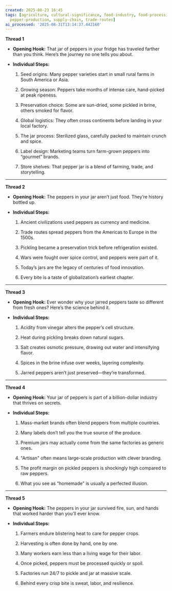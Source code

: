 ```yaml
---
created: 2025-08-23 16:45
tags: [agriculture, cultural-significance, food-industry, food-processing, labor-practices,
  pepper-production, supply-chain, trade-routes]
ai_processed: '2025-08-31T13:14:37.442160'
---
```

**Thread 1**

- **Opening Hook:** That jar of peppers in your fridge has traveled farther than you think. Here’s the journey no one tells you about.
    
- **Individual Steps:**
    
    1. Seed origins: Many pepper varieties start in small rural farms in South America or Asia.
        
    2. Growing season: Peppers take months of intense care, hand-picked at peak ripeness.
        
    3. Preservation choice: Some are sun-dried, some pickled in brine, others smoked for flavor.
        
    4. Global logistics: They often cross continents before landing in your local factory.
        
    5. The jar process: Sterilized glass, carefully packed to maintain crunch and spice.
        
    6. Label design: Marketing teams turn farm-grown peppers into “gourmet” brands.
        
    7. Store shelves: That pepper jar is a blend of farming, trade, and storytelling.
        

---

**Thread 2**

- **Opening Hook:** The peppers in your jar aren’t just food. They’re history bottled up.
    
- **Individual Steps:**
    
    1. Ancient civilizations used peppers as currency and medicine.
        
    2. Trade routes spread peppers from the Americas to Europe in the 1500s.
        
    3. Pickling became a preservation trick before refrigeration existed.
        
    4. Wars were fought over spice control, and peppers were part of it.
        
    5. Today’s jars are the legacy of centuries of food innovation.
        
    6. Every bite is a taste of globalization’s earliest chapter.
        

---

**Thread 3**

- **Opening Hook:** Ever wonder why your jarred peppers taste so different from fresh ones? Here’s the science behind it.
    
- **Individual Steps:**
    
    1. Acidity from vinegar alters the pepper’s cell structure.
        
    2. Heat during pickling breaks down natural sugars.
        
    3. Salt creates osmotic pressure, drawing out water and intensifying flavor.
        
    4. Spices in the brine infuse over weeks, layering complexity.
        
    5. Jarred peppers aren’t just preserved—they’re transformed.
        

---

**Thread 4**

- **Opening Hook:** Your jar of peppers is part of a billion-dollar industry that thrives on secrets.
    
- **Individual Steps:**
    
    1. Mass-market brands often blend peppers from multiple countries.
        
    2. Many labels don’t tell you the true source of the produce.
        
    3. Premium jars may actually come from the same factories as generic ones.
        
    4. "Artisan" often means large-scale production with clever branding.
        
    5. The profit margin on pickled peppers is shockingly high compared to raw peppers.
        
    6. What you see as “homemade” is usually a perfected illusion.
        

---

**Thread 5**

- **Opening Hook:** The peppers in your jar survived fire, sun, and hands that worked harder than you’ll ever know.
    
- **Individual Steps:**
    
    1. Farmers endure blistering heat to care for pepper crops.
        
    2. Harvesting is often done by hand, one by one.
        
    3. Many workers earn less than a living wage for their labor.
        
    4. Once picked, peppers must be processed quickly or spoil.
        
    5. Factories run 24/7 to pickle and jar at massive scale.
        
    6. Behind every crisp bite is sweat, labor, and resilience.